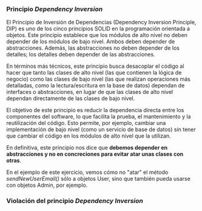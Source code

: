 ### Principio *Dependency Inversion*
El Principio de Inversión de Dependencias (Dependency Inversion Principle, DIP) es uno de los cinco principios SOLID en la programación orientada a objetos. Este principio establece que los módulos de alto nivel no deben depender de los módulos de bajo nivel. Ambos deben depender de abstracciones. Además, las abstracciones no deben depender de los detalles; los detalles deben depender de las abstracciones.

En términos más técnicos, este principio busca desacoplar el código al hacer que tanto las clases de alto nivel (las que contienen la lógica de negocio) como las clases de bajo nivel (las que realizan operaciones más detalladas, como la lectura/escritura en la base de datos) dependan de interfaces o abstracciones, en lugar de que las clases de alto nivel dependan directamente de las clases de bajo nivel.

El objetivo de este principio es reducir la dependencia directa entre los componentes del software, lo que facilita la prueba, el mantenimiento y la reutilización del código. Esto permite, por ejemplo, cambiar una implementación de bajo nivel (como un servicio de base de datos) sin tener que cambiar el código en los módulos de alto nivel que la utilizan.

En definitiva, este principio nos dice que **debemos depender en abstracciones y no en concreciones para evitar atar unas clases con otras**.

En el ejemplo de este ejercicio, vemos cómo no "atar" el método *sendNewUserEmail()* sólo a objetos User, sino que también pueda usarse con objetos Admin, por ejemplo.

### Violación del principio *Dependency Inversion*

